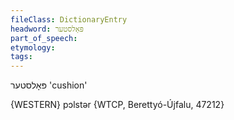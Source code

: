 ```yaml
---
fileClass: DictionaryEntry
headword: פּאָלסטער
part_of_speech: 
etymology: 
tags: 
---
```

פּאָלסטער
'cushion'

{WESTERN}
pɔlstər {WTCP, Berettyó-Újfalu, 47212}